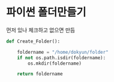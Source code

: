 # 파이썬 폴더만들기

먼저 있나 체크하고 없으면 만듬
```python
def Create_Folder():

    foldername = "/home/dokyun/folder"
    if not os.path.isdir(foldername):
        os.mkdir(foldername)

    return foldername 
```
